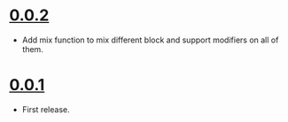 # [0.0.2](https://github.com/Kozea/redux-api-unrest/compare/v0.0.1...v0.0.2)

* Add mix function to mix different block and support modifiers on all of them.

# [0.0.1](https://github.com/Kozea/redux-api-unrest/compare/...v0.0.1)

* First release.
